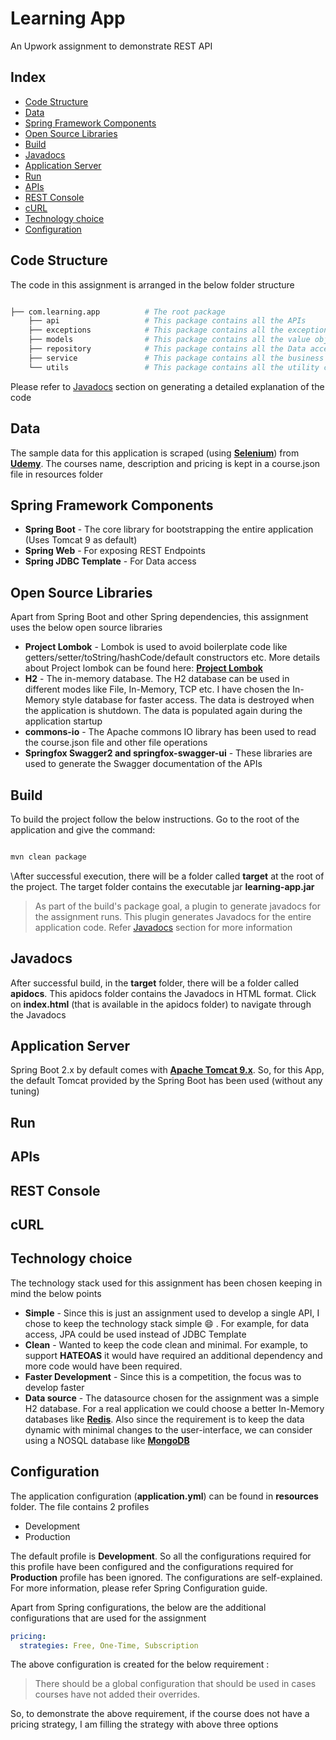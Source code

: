 # Learning App


An Upwork assignment to demonstrate REST API

## Index

* [Code Structure](#code-structure)
* [Data](#data)
* [Spring Framework Components](#spring-framework-components)
* [Open Source Libraries](#open-source-libraries)
* [Build](#build)
* [Javadocs](#javadocs)
* [Application Server](#application-server)
* [Run](#run)
* [APIs](#apis)
* [REST Console](#rest-console) 
* [cURL](#curl)
* [Technology choice](#technology-choice)
* [Configuration](#configuration)



## Code Structure

The code in this assignment is arranged in the below folder structure

``` bash

├── com.learning.app          # The root package
    ├── api                   # This package contains all the APIs 
    ├── exceptions            # This package contains all the exceptions that arise in the application
    ├── models                # This package contains all the value objects
    ├── repository            # This package contains all the Data access 
    ├── service               # This package contains all the business logic
    └── utils                 # This package contains all the utility classes used for this assignment

```

Please refer to [Javadocs](#javadocs) section on generating a detailed explanation of the code

## Data

The sample data for this application is scraped (using [**Selenium**](https://www.selenium.dev/)) from [**Udemy**](https://www.udemy.com/courses/free/?p=1). The courses name, description and pricing is kept in a course.json file in resources folder 

## Spring Framework Components

* **Spring Boot** - The core library for bootstrapping the entire application (Uses Tomcat 9 as default) 
* **Spring Web** - For exposing REST Endpoints
* **Spring JDBC Template** - For Data access 

## Open Source Libraries

Apart from Spring Boot and other Spring dependencies, this assignment uses the below open source libraries 

* **Project Lombok** - Lombok is used to avoid boilerplate code like getters/setter/toString/hashCode/default constructors etc. More details about Project lombok can be found here:  [**Project Lombok**](https://projectlombok.org/)
* **H2** - The in-memory database. The H2 database can be used in different modes like File, In-Memory, TCP etc. I have chosen the In-Memory style database for faster access. The data is destroyed when the application is shutdown. The data is populated again during the application startup
* **commons-io** - The Apache commons IO library has been used to read the course.json file and other file operations
* **Springfox Swagger2 and springfox-swagger-ui** - These libraries are used to generate the Swagger documentation of the APIs

## Build

To build the project follow the below instructions. Go to the root of the application and give the command:

```bash

mvn clean package

```

\After successful execution, there will be a folder called **target** at the root of the project. The target folder contains the executable jar **learning-app.jar**

> As part of the build's package goal, a plugin to generate javadocs for the assignment runs. This plugin generates Javadocs for the entire application code. Refer [Javadocs](#javadocs) section for more information  

## Javadocs

After successful build, in the **target** folder, there will be a folder called **apidocs**. 
This apidocs folder contains the Javadocs in HTML format. Click on **index.html** (that is available in the apidocs folder) to navigate through the Javadocs

## Application Server

Spring Boot 2.x by default comes with [**Apache Tomcat 9.x**](http://tomcat.apache.org/). So, for this App, the default Tomcat provided by the Spring Boot has been used (without any tuning) 

## Run

## APIs

## REST Console 

## cURL

## Technology choice

The technology stack used for this assignment has been chosen keeping in mind the below points 

* **Simple** - Since this is just an assignment used to develop a single API, I chose to keep the technology stack simple :smile: . For example, for data access, JPA could be used instead of JDBC Template  
* **Clean** - Wanted to keep the code clean and minimal. For example, to support **HATEOAS** it would have required an additional dependency and more code would have been required.
* **Faster Development** - Since this is a competition, the focus was to develop faster
* **Data source** - The datasource chosen for the assignment was a simple H2 database. For a real application we could choose a better In-Memory databases like [**Redis**](https://redis.io/). Also since the requirement is to keep the data dynamic with minimal changes to the user-interface, we can consider using a NOSQL database like [**MongoDB**](https://www.mongodb.com/)
 
## Configuration

The application configuration (**application.yml**) can be found in **resources** folder.
The file contains 2 profiles
 
* Development
* Production

The default profile is **Development**. So all the configurations required for this profile have been configured and the configurations required for **Production** profile has been ignored. 
The configurations are self-explained. For more information, please refer Spring Configuration guide.
<p>Apart from Spring configurations, the below are the additional configurations that are used for the assignment </p>

``` yml
pricing:
  strategies: Free, One-Time, Subscription

```
  

The above configuration is created for the below requirement :

> There should be a global configuration that should be used in cases courses have not added their overrides.

So, to demonstrate the above requirement, if the course does not have a pricing strategy, I am filling the strategy with above three options  
